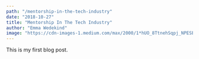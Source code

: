 ```yaml
---
path: "/mentorship-in-the-tech-industry"
date: "2018-10-27"
title: "Mentorship In The Tech Industry"
author: "Emma Wedekind"
image: "https://cdn-images-1.medium.com/max/2000/1*hUO_8TtnehSqpj_NPESE8Q.jpeg"
---
```


This is my first blog post.